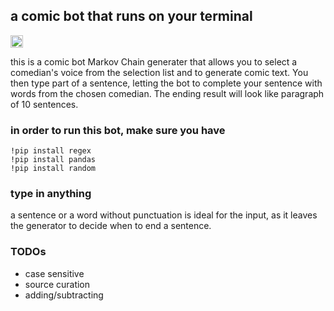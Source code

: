 ## a comic bot that runs on your terminal

<a href='http://www.recurse.com' title='Made with love at the Recurse Center'><img src="https://cloud.githubusercontent.com/assets/2883345/11325206/336ea5f4-9150-11e5-9e90-d86ad31993d8.png" height="20px"/></a>

this is a comic bot Markov Chain generater that allows you to select a comedian's voice from the selection list and to generate comic text. You then type part of a sentence, letting the bot to complete your sentence with words from the chosen comedian. The ending result will look like paragraph of 10 sentences.

### in order to run this bot, make sure you have

```
!pip install regex
!pip install pandas
!pip install random
```

### type in anything

a sentence or a word without punctuation is ideal for the input, as it leaves the generator to decide when to end a sentence.

### TODOs

>

- case sensitive
- source curation
- adding/subtracting
